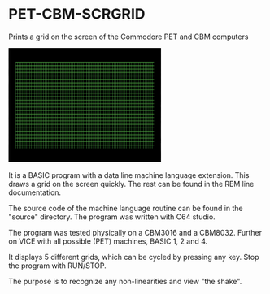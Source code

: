 # PET-CBM-SCRGRID
Prints a grid on the screen of the Commodore PET and CBM computers

<img src="https://github.com/svenpetersen1965/PET-CBM-SCRGRID/blob/main/pictures/grid1.png" width="300" alt="Grid #1">

It is a BASIC program with a data line machine language extension. This draws a grid on the screen quickly. The rest can be found in the REM line documentation.

The source code of the machine language routine can be found in the "source" directory. The program was written with C64 studio.

The program was tested physically on a CBM3016 and a CBM8032. Further on VICE with all possible (PET) machines, BASIC 1, 2 and 4. 

It displays 5 different grids, which can be cycled by pressing any key. Stop the program with RUN/STOP.

The purpose is to recognize any non-linearities and view "the shake".
